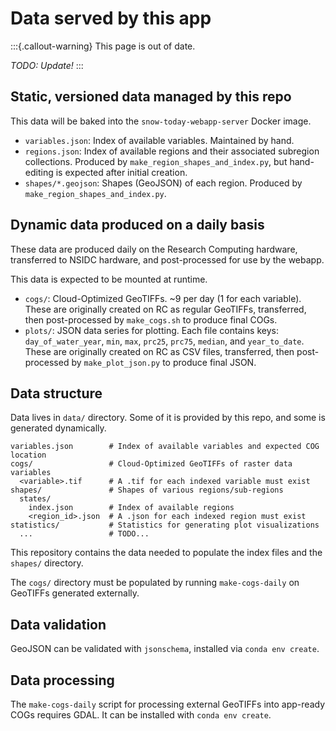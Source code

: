 # Data served by this app

:::{.callout-warning}
This page is out of date.

_TODO: Update!_
:::


## Static, versioned data managed by this repo

This data will be baked into the `snow-today-webapp-server` Docker image.

* `variables.json`: Index of available variables. Maintained by hand.
* `regions.json`: Index of available regions and their associated subregion collections.
  Produced by `make_region_shapes_and_index.py`, but hand-editing is expected
  after initial creation.
* `shapes/*.geojson`: Shapes (GeoJSON) of each region. Produced by
  `make_region_shapes_and_index.py`.


## Dynamic data produced on a daily basis

These data are produced daily on the Research Computing hardware, transferred to NSIDC
hardware, and post-processed for use by the webapp.

This data is expected to be mounted at runtime.

* `cogs/`: Cloud-Optimized GeoTIFFs. ~9 per day (1 for each variable). These are
  originally created on RC as regular GeoTIFFs, transferred, then post-processed by
  `make_cogs.sh` to produce final COGs.
* `plots/`: JSON data series for plotting. Each file contains keys: `day_of_water_year`,
  `min`, `max`, `prc25`, `prc75`, `median`, and `year_to_date`. These are originally
  created on RC as CSV files, transferred, then post-processed by
  `make_plot_json.py` to produce final JSON.


## Data structure

Data lives in `data/` directory. Some of it is provided by this repo, and some is
generated dynamically.

```
variables.json        # Index of available variables and expected COG location
cogs/                 # Cloud-Optimized GeoTIFFs of raster data variables
  <variable>.tif      # A .tif for each indexed variable must exist
shapes/               # Shapes of various regions/sub-regions
  states/
    index.json        # Index of available regions
    <region_id>.json  # A .json for each indexed region must exist
statistics/           # Statistics for generating plot visualizations
  ...                 # TODO...
```

This repository contains the data needed to populate the index files and the `shapes/`
directory.

The `cogs/` directory must be populated by running `make-cogs-daily` on GeoTIFFs generated
externally.


## Data validation

GeoJSON can be validated with `jsonschema`, installed via `conda env create`.


## Data processing

The `make-cogs-daily` script for processing external GeoTIFFs into app-ready COGs requires
GDAL. It can be installed with `conda env create`.
